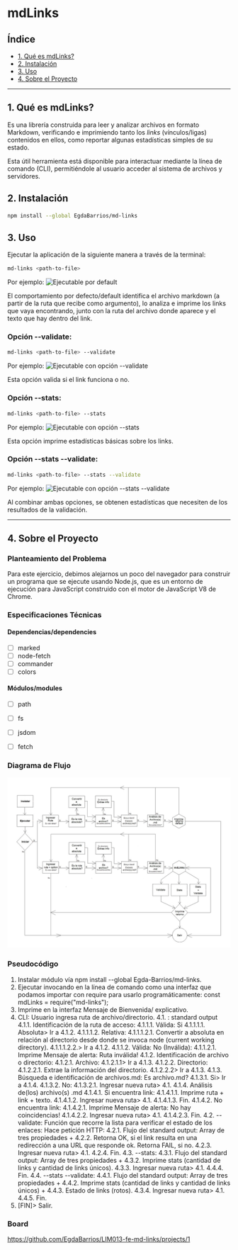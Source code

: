 # mdLinks

## Índice

* [1. Qué es mdLinks?](#1-qué-es-mdLinks?)
* [2. Instalación](#2-instalación)
* [3. Uso](#3-uso)
* [4. Sobre el Proyecto](#4-sobre-el-proyecto)


***

## 1. Qué es mdLinks?

Es una librería construida para leer y analizar archivos en formato Markdown, verificando e imprimiendo tanto los _links_ (vínculos/ligas) contenidos en ellos, como reportar algunas estadísticas simples de su estado.

Esta útil herramienta está disponible para interactuar mediante la línea de comando (CLI), permitiéndole al usuario acceder al sistema de archivos y servidores.


## 2. Instalación

```sh
npm install --global EgdaBarrios/md-links
```


## 3. Uso

Ejecutar la aplicación de la siguiente manera a través de la terminal:
```sh
md-links <path-to-file>
``` 
Por ejemplo:
![Ejecutable por default](src/images/Ejecutable-por-default.jpg)

El comportamiento por defecto/default identifica el archivo markdown (a partir de la ruta que recibe como argumento), lo analiza e imprime los links que vaya encontrando, junto con la ruta del archivo donde aparece y el texto que hay dentro del link.


### Opción --validate:
```sh
md-links <path-to-file> --validate
``` 
Por ejemplo:
![Ejecutable con opción --validate](src\images\Ejecutable-con-opción---validate.jpg)

Esta opción valida si el link funciona o no.


### Opción --stats:
```sh
md-links <path-to-file> --stats
``` 
Por ejemplo:
![Ejecutable con opción --stats](src\images\Ejecutable-con-opción---stats.jpg)

Esta opción imprime estadísticas básicas sobre los links.


### Opción --stats --validate:
```sh
md-links <path-to-file> --stats --validate
``` 
Por ejemplo:
![Ejecutable con opción --stats --validate](src\images\Ejecutable-con-opción---stats---validate.jpg)

Al combinar ambas opciones, se obtenen estadísticas que necesiten de los resultados de la validación.


***

## 4. Sobre el Proyecto

### Planteamiento del Problema

Para este ejercicio, debimos alejarnos un poco del navegador para construir un programa que se ejecute usando Node.js, que es un entorno de ejecución para JavaScript construido con el motor de JavaScript V8 de Chrome. 


### Especificaciones Técnicas

#### Dependencias/dependencies
* [ ] marked
* [ ] node-fetch
* [ ] commander
* [ ] colors

#### Módulos/modules
* [ ] path
* [ ] fs
* [ ] jsdom
* [ ] fetch


### Diagrama de Flujo
![diagrama de flujo](src\images\diagrama_de_flujo.jpg)


### Pseudocódigo
1. Instalar módulo vía npm install --global Egda-Barrios/md-links. 
2. Ejecutar invocando en la línea de comando como una interfaz que podamos importar con   require para usarlo programáticamente: 
const mdLinks = require("md-links");
3. Imprime en la interfaz Mensaje de Bienvenida/ explicativo.
4. CLI: Usuario ingresa ruta de archivo/directorio.
  4.1. <path-to-file>: standard output
	  4.1.1. Identificación de la ruta de acceso:
		  4.1.1.1. Válida: Si
			  4.1.1.1.1. Absoluta> Ir a 4.1.2.
        4.1.1.1.2. Relativa: 
          4.1.1.1.2.1. Convertir a absoluta en relación al directorio desde donde se invoca node (current working directory).
          4.1.1.1.2.2.> Ir a 4.1.2.
			4.1.1.2. Válida: No (Inválida):
				4.1.1.2.1. Imprime Mensaje de alerta: Ruta inválida!
		4.1.2. Identificación de archivo o directorio:
			4.1.2.1. Archivo:
				4.1.2.1.1> Ir a 4.1.3.
			4.1.2.2. Directorio:
				4.1.2.2.1. Extrae la información del directorio.
				4.1.2.2.2> Ir a 4.1.3.
		4.1.3. Búsqueda e identificación de archivos.md: Es archivo.md?
			4.1.3.1. Si> Ir a 4.1.4.
			4.1.3.2. No:
				4.1.3.2.1. Ingresar nueva ruta> 4.1.
		4.1.4. Análisis de(los) archivo(s) .md
			4.1.4.1. Si encuentra link:
        4.1.4.1.1. Imprime ruta + link + texto.
        4.1.4.1.2. Ingresar nueva ruta> 4.1.
        4.1.4.1.3. Fin.
      4.1.4.2. No encuentra link:
				4.1.4.2.1. Imprime Mensaje de alerta: No hay coincidencias!
        4.1.4.2.2. Ingresar nueva ruta> 4.1.
        4.1.4.2.3. Fin.
  4.2. <path-to-file> --validate: Función que recorre la lista para verificar el estado de los enlaces: Hace petición HTTP:
	  4.2.1. Flujo del standard output: Array de tres propiedades +
    4.2.2. Retorna OK, si el link resulta en una redirección a una URL que responde ok. Retorna FAIL, si no.
    4.2.3. Ingresar nueva ruta> 4.1.
    4.2.4. Fin.
  4.3. <path-to-file> --stats:
    4.3.1. Flujo del standard output: Array de tres propiedades +
    4.3.2. Imprime stats (cantidad de links y cantidad de links únicos).
    4.3.3. Ingresar nueva ruta> 4.1.
    4.4.4. Fin.
  4.4. <path-to-file> --stats --validate:
    4.4.1. Flujo del standard output: Array de tres propiedades +
    4.4.2. Imprime stats (cantidad de links y cantidad de links únicos) +
    4.4.3. Estado de links (rotos).
    4.3.4. Ingresar nueva ruta> 4.1.
    4.4.5. Fin.		
5. [FIN]> Salir.


### Board
https://github.com/EgdaBarrios/LIM013-fe-md-links/projects/1
